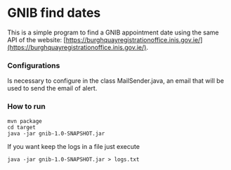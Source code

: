 # GNIB find dates  
  
This is a simple program to find a GNIB appointment date using the same API of the website: [https://burghquayregistrationoffice.inis.gov.ie/](https://burghquayregistrationoffice.inis.gov.ie/).

### Configurations 
Is necessary to configure in the class MailSender.java, an email that will be used to send the email of alert.

### How to run
```
mvn package 
cd target
java -jar gnib-1.0-SNAPSHOT.jar
```

If you want keep the logs in a file just execute
```
java -jar gnib-1.0-SNAPSHOT.jar > logs.txt
```
